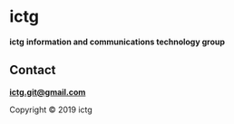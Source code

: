 # ictg
**ictg**
**information and communications technology group**

## Contact
**ictg.git@gmail.com**

Copyright © 2019 ictg

